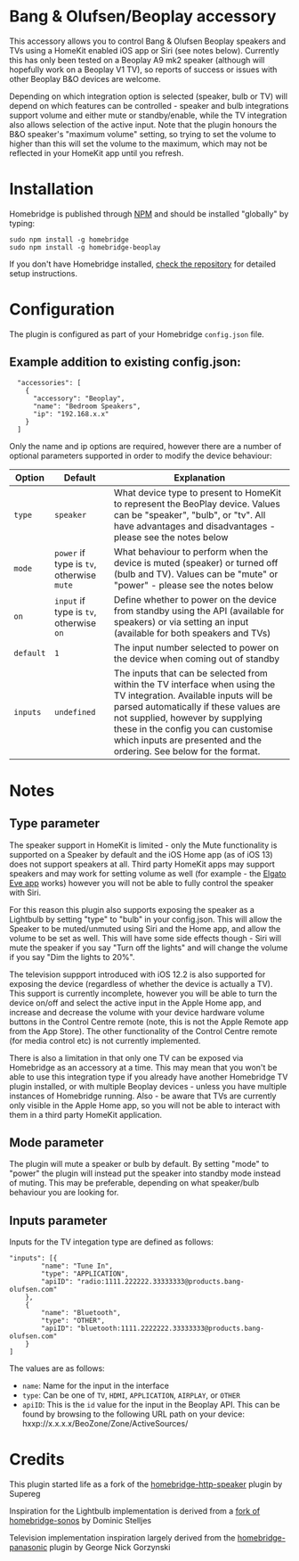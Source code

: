 # Bang & Olufsen/Beoplay accessory

This accessory allows you to control Bang & Olufsen Beoplay speakers and TVs using a HomeKit enabled iOS app or Siri (see notes below).  Currently this has only been tested on a Beoplay A9 mk2 speaker (although will hopefully work on a Beoplay V1 TV), so reports of success or issues with other Beoplay B&O devices are welcome.

Depending on which integration option is selected (speaker, bulb or TV) will depend on which features can be controlled - speaker and bulb integrations support volume and either mute or standby/enable, while the TV integration also allows selection of the active input. Note that the plugin honours the B&O speaker's "maximum volume" setting, so trying to set the volume to higher than this will set the volume to the maximum, which may not be reflected in your HomeKit app until you refresh.

# Installation

Homebridge is published through [NPM](https://www.npmjs.com/package/homebridge) and should be installed "globally" by typing:

    sudo npm install -g homebridge
    sudo npm install -g homebridge-beoplay

If you don't have Homebridge installed, [check the repository](https://github.com/nfarina/homebridge) for detailed setup instructions.

# Configuration

The plugin is configured as part of your Homebridge `config.json` file.

## Example addition to existing config.json:

      "accessories": [
        {
          "accessory": "Beoplay",
          "name": "Bedroom Speakers",
          "ip": "192.168.x.x"
        }
      ]

Only the name and ip options are required, however there are a number of optional parameters supported in order to modify the device behaviour:

Option | Default | Explanation
--- | --- | ---
`type` | `speaker` | What device type to present to HomeKit to represent the BeoPlay device. Values can be "speaker", "bulb", or "tv". All have advantages and disadvantages - please see the notes below
`mode` | `power` if type is `tv`, otherwise `mute` | What behaviour to perform when the device is muted (speaker) or turned off (bulb and TV). Values can be "mute" or "power" - please see the notes below
`on` | `input` if type is `tv`, otherwise `on` | Define whether to power on the device from standby using the API (available for speakers) or via setting an input (available for both speakers and TVs)
`default` | `1` | The input number selected to power on the device when coming out of standby
`inputs` | `undefined` | The inputs that can be selected from within the TV interface when using the TV integration. Available inputs will be parsed automatically if these values are not supplied, however by supplying these in the config you can customise which inputs are presented and the ordering. See below for the format.

# Notes

## Type parameter

The speaker support in HomeKit is limited - only the Mute functionality is supported on a Speaker by default and the  iOS Home app (as of iOS 13) does not support speakers at all. Third party HomeKit apps may support speakers and may work for setting volume as well (for example - the [Elgato Eve app](https://apps.apple.com/gb/app/eve-for-homekit/id917695792) works) however you will not be able to fully control the speaker with Siri.

For this reason this plugin also supports exposing the speaker as a Lightbulb by setting "type" to "bulb" in your config.json. This will allow the Speaker to be muted/unmuted using Siri and the Home app, and allow the volume to be set as well. This will have some side effects though - Siri will mute the speaker if you say "Turn off the lights" and will change the volume if you say "Dim the lights to 20%". 

The television suppport introduced with iOS 12.2 is also supported for exposing the device (regardless of whether the device is actually a TV). This support is currently incomplete, however you will be able to turn the device on/off and select the active input in the Apple Home app, and increase and decrease the volume with your device hardware volume buttons in the Control Centre remote (note, this is not the Apple Remote app from the App Store). The other functionality of the Control Centre remote (for media control etc) is not currently implemented.

There is also a limitation in that only one TV can be exposed via Homebridge as an accessory at a time. This may mean that you won't be able to use this integration type if you already have another Homebridge TV plugin installed, or with multiple Beoplay devices - unless you have multiple instances of Homebridge running. Also - be aware that TVs are currently only visible in the Apple Home app, so you will not be able to interact with them in a third party HomeKit application.

## Mode parameter

The plugin will mute a speaker or bulb by default. By setting "mode" to "power" the plugin will instead put the speaker into standby mode instead of muting. This may be preferable, depending on what speaker/bulb behaviour you are looking for.

## Inputs parameter

Inputs for the TV integation type are defined as follows:

    "inputs": [{
            "name": "Tune In",
            "type": "APPLICATION",
            "apiID": "radio:1111.222222.33333333@products.bang-olufsen.com"
        },
        {
            "name": "Bluetooth",
            "type": "OTHER",
            "apiID": "bluetooth:1111.2222222.33333333@products.bang-olufsen.com"
        }
    ]

The values are as follows:
- `name`: Name for the input in the interface
- `type`: Can be one of `TV`, `HDMI`, `APPLICATION`, `AIRPLAY`, or `OTHER`
- `apiID`: This is the `id` value for the input in the Beoplay API. This can be found by browsing to the following URL path on your device: hxxp://x.x.x.x/BeoZone/Zone/ActiveSources/ 

# Credits
This plugin started life as a fork of the [homebridge-http-speaker](https://github.com/Supereg/homebridge-http-speaker) plugin by Supereg

Inspiration for the Lightbulb implementation is derived from a [fork of homebridge-sonos](https://github.com/dominicstelljes/homebridge-sonos) by Dominic Stelljes

Television implementation inspiration largely derived from the [homebridge-panasonic](https://github.com/g30r93g/homebridge-panasonic) plugin by George Nick Gorzynski